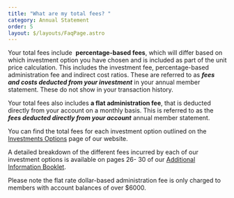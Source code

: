 ```yaml
---
title: "What are my total fees? "
category: Annual Statement
order: 5
layout: $/layouts/FaqPage.astro
---
```

Your total fees include  **percentage-based fees**, which will differ based on which investment option you have chosen and is included as part of the unit price calculation. This includes the investment fee, percentage-based administration fee and indirect cost ratios. These are referred to as ***fees and costs deducted from your investment*** in your annual member statement. These do not show in your transaction history. 

Your total fees also includes **a flat administration fee**, that is deducted directly from your account on a monthly basis. This is referred to as the ***fees deducted directly from your account*** annual member statement. 

You can find the total fees for each investment option outlined on the [Investments Options](https://www.futuresuper.com.au/investment-options/) page of our website.

A detailed breakdown of the different fees incurred by each of our investment options is available on pages 26- 30 of our [Additional Information Booklet](https://www.futuresuper.com.au/aib). 

Please note the flat rate dollar-based administration fee is only charged to members with account balances of over $6000.